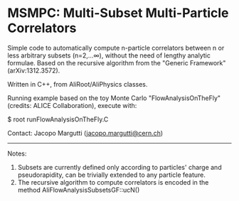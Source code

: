 # MSMPC: Multi-Subset Multi-Particle Correlators

Simple code to automatically compute n-particle correlators between n or less arbitrary subsets (n=2,…∞), without the need of lengthy analytic formulae. Based on the recursive algorithm from the "Generic Framework" (arXiv:1312.3572).

Written in C++, from AliRoot/AliPhysics classes.

Running example based on the toy Monte Carlo "FlowAnalysisOnTheFly" (credits: ALICE Collaboration), execute with:

$ root runFlowAnalysisOnTheFly.C

Contact: Jacopo Margutti (jacopo.margutti@cern.ch)

***********************************************************************************************************************************

Notes:

1) Subsets are currently defined only according to particles' charge and pseudorapidity, can be trivially extended to any particle feature.
2) The recursive algorithm to compute correlators is encoded in the method AliFlowAnalysisSubsetsGF::ucN()



